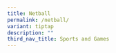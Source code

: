 ```yaml
---
title: Netball
permalink: /netball/
variant: tiptap
description: ""
third_nav_title: Sports and Games
---
```

